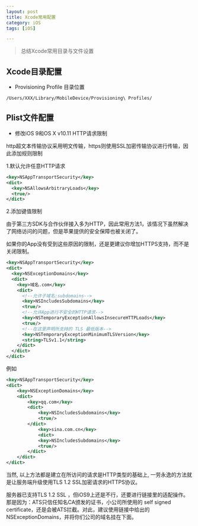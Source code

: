 ```yaml
---
layout: post
title: Xcode常用配置
category: iOS
tags: [iOS]

---
```



> 总结Xcode常用目录与文件设置


## Xcode目录配置

* Provisioning Profile 目录位置

```shell
/Users/XXX/Library/MobileDevice/Provisioning\ Profiles/
```


## Plist文件配置


* 修改iOS 9和OS X v10.11 HTTP请求限制

http超文本传输协议采用明文传输，https则使用SSL加密传输协议进行传输，因此添加规则限制

1.默认允许任意HTTP请求

```xml
<key>NSAppTransportSecurity</key>
<dict>
  <key>NSAllowsArbitraryLoads</key>
  <true/>
</dict>
```

2.添加键值限制

由于第三方SDK与合作伙伴接入多为HTTP，因此常用方法1，该情况下虽然解决了网络访问的问题，但是苹果提供的安全保障也被关闭了。

如果你的App没有受到这些原因的限制，还是更建议你增加HTTPS支持，而不是关闭限制。


```xml
<key>NSAppTransportSecurity</key>
<dict>
  <key>NSExceptionDomains</key>
  <dict>
    <key>域名.com</key>
    <dict>
      <!--允许子域名:subdomains-->
      <key>NSIncludesSubdomains</key>
      <true/>
      <!--允许App进行不安全的HTTP请求-->
      <key>NSTemporaryExceptionAllowsInsecureHTTPLoads</key>
      <true/>
      <!--在这里声明所支持的 TLS 最低版本-->
      <key>NSTemporaryExceptionMinimumTLSVersion</key>
      <string>TLSv1.1</string>
    </dict>
  </dict>
</dict>
```

例如

```xml
<key>NSAppTransportSecurity</key>
<dict>
    <key>NSExceptionDomains</key>
    <dict>	
    	<key>qq.com</key>
		<dict>
			<key>NSIncludesSubdomains</key>
			<true/>
   	    </dict>
			<key>sina.com.cn</key>
			<dict>
			<key>NSIncludesSubdomains</key>
			<true/>
		</dict>
	</dict>
</dict>
```

当然, 以上方法都是建立在所访问的请求是HTTP类型的基础上, 一劳永逸的方法就是让服务端升级使用TLS 1.2 SSL加密请求的HTTPS协议。

服务器已支持TLS 1.2 SSL ，但iOS9上还是不行，还要进行链接里的适配操作。那是因为：ATS只信任知名CA颁发的证书，小公司所使用的 self signed certificate，还是会被ATS拦截。对此，建议使用链接中给出的NSExceptionDomains，并将你们公司的域名挂在下面。


